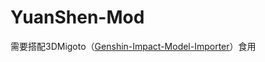 # YuanShen-Mod
 需要搭配3DMigoto（[Genshin-Impact-Model-Importer](https://github.com/SilentNightSound/GI-Model-Importer)）食用
